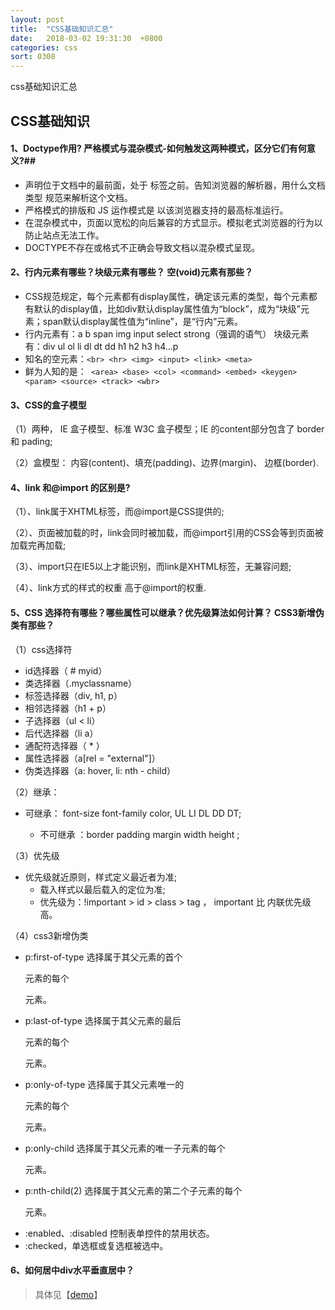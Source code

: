 ```yaml
---
layout: post
title:  "CSS基础知识汇总"
date:   2018-03-02 19:31:30  +0800
categories: css
sort: 0308
---
```


css基础知识汇总

## CSS基础知识

#### 1、Doctype作用? 严格模式与混杂模式-如何触发这两种模式，区分它们有何意义?##

- <!DOCTYPE> 声明位于文档中的最前面，处于 <html> 标签之前。告知浏览器的解析器，用什么文档类型 规范来解析这个文档。 
- 严格模式的排版和 JS 运作模式是  以该浏览器支持的最高标准运行。
- 在混杂模式中，页面以宽松的向后兼容的方式显示。模拟老式浏览器的行为以防止站点无法工作。
- DOCTYPE不存在或格式不正确会导致文档以混杂模式呈现。

#### 2、行内元素有哪些？块级元素有哪些？ 空(void)元素有那些？

- CSS规范规定，每个元素都有display属性，确定该元素的类型，每个元素都有默认的display值，比如div默认display属性值为“block”，成为“块级”元素；span默认display属性值为“inline”，是“行内”元素。  
- 行内元素有：a b span img input select strong（强调的语气） 块级元素有：div ul ol li dl dt dd h1 h2 h3 h4…p  
- 知名的空元素：` <br> <hr> <img> <input> <link> <meta> `
- 鲜为人知的是：` <area> <base> <col> <command> <embed> <keygen> <param> <source> <track> <wbr>`

#### 3、CSS的盒子模型

（1）两种， IE 盒子模型、标准 W3C 盒子模型；IE 的content部分包含了 border 和 pading;

（2）盒模型： 内容(content)、填充(padding)、边界(margin)、 边框(border).

#### 4、link 和@import 的区别是?

（1）、link属于XHTML标签，而@import是CSS提供的;

（2）、页面被加载的时，link会同时被加载，而@import引用的CSS会等到页面被加载完再加载;

（3）、import只在IE5以上才能识别，而link是XHTML标签，无兼容问题;

（4）、link方式的样式的权重 高于@import的权重.

#### 5、CSS 选择符有哪些？哪些属性可以继承？优先级算法如何计算？ CSS3新增伪类有那些？

（1）css选择符

- id选择器（ # myid）
- 类选择器（.myclassname）
- 标签选择器（div, h1, p）
- 相邻选择器（h1 + p）
- 子选择器（ul < li）
- 后代选择器（li a）
- 通配符选择器（ * ）
- 属性选择器（a[rel = "external"]）
- 伪类选择器（a: hover, li: nth - child）

（2）继承：

- 可继承： font-size font-family color, UL LI DL DD DT;

    *   不可继承 ：border padding margin width height ;

（3）优先级

- 优先级就近原则，样式定义最近者为准;
    - 载入样式以最后载入的定位为准;
    - 优先级为：!important >  id > class > tag  ， important 比 内联优先级高。

（4）css3新增伪类

- p:first-of-type 选择属于其父元素的首个 <p> 元素的每个 <p> 元素。
- p:last-of-type  选择属于其父元素的最后 <p> 元素的每个 <p> 元素。
- p:only-of-type  选择属于其父元素唯一的 <p> 元素的每个 <p> 元素。
- p:only-child    选择属于其父元素的唯一子元素的每个 <p> 元素。
- p:nth-child(2)  选择属于其父元素的第二个子元素的每个 <p> 元素。
- :enabled、:disabled 控制表单控件的禁用状态。
- :checked，单选框或复选框被选中。

#### 6、如何居中div水平垂直居中？

> 具体见【[demo](/widget/css/center.html)】

